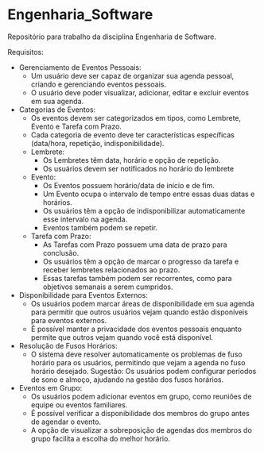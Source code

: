 # Engenharia_Software
Repositório para trabalho da disciplina Engenharia de Software.


Requisitos:
-   Gerenciamento de Eventos Pessoais:
    -   Um usuário deve ser capaz de organizar sua agenda pessoal, criando e gerenciando eventos pessoais.
    -   O usuário deve poder visualizar, adicionar, editar e excluir eventos em sua agenda.
-   Categorias de Eventos:
    -   Os eventos devem ser categorizados em tipos, como Lembrete, Evento e Tarefa com Prazo.
    -   Cada categoria de evento deve ter características específicas (data/hora, repetição, indisponibilidade).
    -   Lembrete:
        -   Os Lembretes têm data, horário e opção de repetição.
        -   Os usuários devem ser notificados no horário do lembrete
    -   Evento:
        -   Os Eventos possuem horário/data de início e de fim.
        -   Um Evento ocupa o intervalo de tempo entre essas duas datas e horários.
        -   Os usuários têm a opção de indisponibilizar automaticamente esse intervalo na agenda.
        -   Eventos também podem se repetir.
    -   Tarefa com Prazo:
        -   As Tarefas com Prazo possuem uma data de prazo para conclusão.
        -   Os usuários têm a opção de marcar o progresso da tarefa e receber lembretes relacionados ao prazo.
        -   Essas tarefas também podem ser recorrentes, como para objetivos semanais a serem cumpridos.
-   Disponibilidade para Eventos Externos:
    -   Os usuários podem marcar áreas de disponibilidade em sua agenda para permitir que outros usuários vejam quando estão disponíveis para eventos externos.
    -   É possível manter a privacidade dos eventos pessoais enquanto permite que outros vejam quando você está disponível.
-   Resolução de Fusos Horários:
    -   O sistema deve resolver automaticamente os problemas de fuso horário para os usuários, permitindo que vejam a agenda no fuso horário desejado. Sugestão: Os usuários podem configurar períodos de sono e almoço, ajudando na gestão dos fusos horários.
-   Eventos em Grupo:
    -   Os usuários podem adicionar eventos em grupo, como reuniões de equipe ou eventos familiares.
    -   É possível verificar a disponibilidade dos membros do grupo antes de agendar o evento.
    -   A opção de visualizar a sobreposição de agendas dos membros do grupo facilita a escolha do melhor horário.
